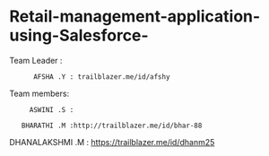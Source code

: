 # Retail-management-application-using-Salesforce-

Team Leader :

          AFSHA .Y : trailblazer.me/id/afshy

Team members:

         ASWINI .S : 

       BHARATHI .M :http://trailblazer.me/id/bhar-88

   DHANALAKSHMI .M : https://trailblazer.me/id/dhanm25
         
